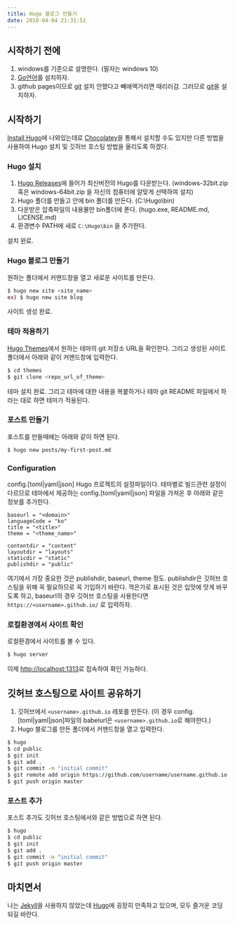 ```yaml
---
title: Hugo 블로그 만들기
date: 2018-04-04 21:31:51
---
```


## 시작하기 전에
1. windows를 기준으로 설명한다. (필자는 windows 10)
2. [Go언어]를 설치하자.
3. github pages이므로 [git] 설치 안했다고 빼애액거리면 때리러감. 그러므로 [git]을 설치하자.

## 시작하기
[Install Hugo]에 나와있는데로 [Chocolatey]을 통해서 설치할 수도 있지만 다른 방법을 사용하여 Hugo 설치 및 깃허브 호스팅 방법을 올리도록 하겠다.

### Hugo 설치
1. [Hugo Releases]에 들어가 최신버전의 Hugo를 다운받는다. (windows-32bit.zip 혹은 windows-64bit.zip 을 자신의 컴퓨터에 알맞게 선택하여 설치)
2. Hugo 폴더를 만들고 안에 bin 폴더를 만든다. (C:\Hugo\bin)
3. 다운받은 압축파일의 내용물만 bin폴더에 푼다. (hugo.exe, README.md, LICENSE.md)
4. 환경변수 PATH에 새로 ```C:\Hugo\bin``` 을 추가한다.

설치 완료.

### Hugo 블로그 만들기
원하는 폴더에서 커맨드창을 열고 새로운 사이트를 만든다.

```bash
$ hugo new site <site_name>
ex) $ hugo new site blog
```
사이트 생성 완료.

### 테마 적용하기
[Hugo Themes]에서 원하는 테마의 git 저장소 URL을 확인한다. 그리고 생성된 사이트 폴더에서 아래와 같이 커맨드창에 입력한다.

```bash
$ cd themes
$ git clone <repo_url_of_theme>
```
테마 설치 완료.
그리고 테마에 대한 내용을 복붙하거나 테마 git README 파일에서 하라는 대로 하면 테마가 적용된다.

### 포스트 만들기
포스트를 만들때에는 아래와 같이 하면 된다.

```bash
$ hugo new posts/my-first-post.md
```

### Configuration
config.[toml|yaml|json]
Hugo 프로젝트의 설정파일이다. 테마별로 빌드관련 설정이 다르므로 테마에서 제공하는 config.[toml|yaml|json] 파일을 가져온 후 아래와 같은 정보를 추가한다.

```
baseurl = "<domain>"
languageCode = "ko"
title = "<title>"
theme = "<theme_name>"

contentdir = "content"
layoutdir = "layouts"
staticdir = "static"
publishdir = "public"
```
여기에서 가장 중요한 것은 publishdir, baseurl, theme 정도.
publishdir은 깃허브 호스팅을 위해 꼭 필요하므로 꼭 기입하기 바란다.
꺽은가로 표시된 것은 입맛에 맛게 바꾸도록 하고, baseurl의 경우 깃허브 호스팅을 사용한다면 ```https://<username>.github.io/``` 로 입력하자.

### 로컬환경에서 사이트 확인
로컬환경에서 사이트를 볼 수 있다.
```bash
$ hugo server
```

이제 [http://localhost:1313]로 접속하여 확인 가능하다.

## 깃허브 호스팅으로 사이트 공유하기
1. 깃허브에서 ```<username>.github.io``` 레포를 만든다. (이 경우 config.[toml|yaml|json]파일의 babelurl은 ```<username>.github.io```로 해야한다.)
2. Hugo 블로그를 만든 폴더에서 커맨드창을 열고 입력한다.

```bash
$ hugo
$ cd public
$ git init
$ git add .
$ git commit -m "initial commit"
$ git remote add origin https://github.com/username/username.github.io.git
$ git push origin master
```

### 포스트 추가
포스트 추가도 깃허브 호스팅에서와 같은 방법으로 하면 된다.
```bash
$ hugo
$ cd public
$ git init
$ git add .
$ git commit -m "initial commit"
$ git push origin master
```

## 마치면서
나는 [Jekyll]을 사용하지 않았는데 [Hugo]에 굉장히 만족하고 있으며, 모두 즐거운 코딩되길 바란다.

[Go언어]: https://golang.org/
[git]: https://git-scm.com/
[Install Hugo]: https://gohugo.io/getting-started/installing/
[Chocolatey]: https://chocolatey.org/
[Hugo Releases]: https://github.com/gohugoio/hugo/releases
[Hugo Themes]: https://themes.gohugo.io/
[http://localhost:1313]: http://localhost:1313
[Jekyll]: https://jekyllrb.com/
[Hugo]: https://gohugo.io/